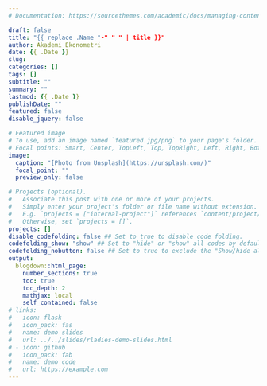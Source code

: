 ```yaml
---
# Documentation: https://sourcethemes.com/academic/docs/managing-content/

draft: false
title: "{{ replace .Name "-" " " | title }}"
author: Akademi Ekonometri
date: {{ .Date }}
slug: 
categories: []
tags: []
subtitle: ""
summary: ""
lastmod: {{ .Date }}
publishDate: ""
featured: false
disable_jquery: false

# Featured image
# To use, add an image named `featured.jpg/png` to your page's folder.
# Focal points: Smart, Center, TopLeft, Top, TopRight, Left, Right, BottomLeft, Bottom, BottomRight.
image:
  caption: "[Photo from Unsplash](https://unsplash.com/)"
  focal_point: ""
  preview_only: false

# Projects (optional).
#   Associate this post with one or more of your projects.
#   Simply enter your project's folder or file name without extension.
#   E.g. `projects = ["internal-project"]` references `content/project/deep-learning/index.md`.
#   Otherwise, set `projects = []`.
projects: []
disable_codefolding: false ## Set to true to disable code folding.
codefolding_show: "show" ## Set to "hide" or "show" all codes by default.
codefolding_nobutton: false ## Set to true to exclude the "Show/hide all" button.
output:
  blogdown::html_page:
    number_sections: true
    toc: true
    toc_depth: 2
    mathjax: local
    self_contained: false
# links:
# - icon: flask
#   icon_pack: fas
#   name: demo slides
#   url: ../../slides/rladies-demo-slides.html
# - icon: github
#   icon_pack: fab
#   name: demo code
#   url: https://example.com
---
```

